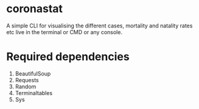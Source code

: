 # coronastat
A simple CLI for visualising the different cases, mortality and natality rates etc live in the terminal or CMD or any console.

# Required dependencies
1. BeautifulSoup
2. Requests
3. Random
4. Terminaltables
5. Sys

